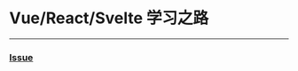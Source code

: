 # Vue/React/Svelte 学习之路

---

### [Issue](https://github.com/roadToFront-end/front-end_base/issues/4)

